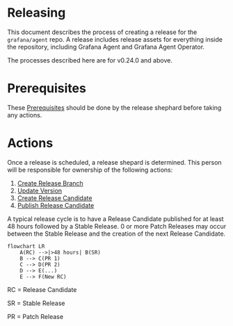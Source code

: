 # Releasing

This document describes the process of creating a release for the
`grafana/agent` repo. A release includes release assets for everything inside
the repository, including Grafana Agent and Grafana Agent Operator.

The processes described here are for v0.24.0 and above.

# Prerequisites

These [Prerequisites](./prerequisites.md) should be done by the release shephard 
before taking any actions.

# Actions

Once a release is scheduled, a release shepard is determined. This person will be 
responsible for ownership of the following actions:

1. [Create Release Branch](./create-release-branch.md)
2. [Update Version](./update-version)
2. [Create Release Candidate](./create-release-candidate.md)
3. [Publish Release Candidate](./publish-release-candidate.md)

A typical release cycle is to have a Release Candidate published for at least 48 
hours followed by a Stable Release. 0 or more Patch Releases may occur between the Stable Release
and the creation of the next Release Candidate.

```mermaid
flowchart LR
    A(RC) -->|>48 hours| B(SR)
    B --> C(PR 1)
    C --> D(PR 2)
    D --> E(...)
    E --> F(New RC)
```

RC = Release Candidate

SR = Stable Release

PR = Patch Release